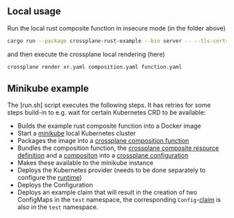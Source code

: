 ## Local usage

Run the local rust composite function in insecure mode (in the folder above)

```bash
cargo run --package crossplane-rust-example --bin server -- --tls-certs-dir . --insecure
```

and then execute the crossplane local rendering (here)

```bash
crossplane render xr.yaml composition.yaml function.yaml
```

## Minikube example

The [run.sh] script executes the following steps. It has retries for some steps build-in to e.g. wait for certain
Kubernetes CRD to be available:

- Builds the example rust composite function into a Docker image
- Start a [minikube](https://minikube.sigs.k8s.io/) local Kubernetes cluster
- Packages the image into
  a [crossplane composition function](https://docs.crossplane.io/latest/concepts/compositions/#how-composition-functions-work)
- Bundles the composition function,
  the [crossplane composite resource definition](https://docs.crossplane.io/latest/concepts/composite-resource-definitions/)
  and a [compositon](https://docs.crossplane.io/latest/concepts/compositions/) into
  a [crossplane configuration](https://docs.crossplane.io/latest/concepts/packages/)
- Makes these available to the minikube instance
- Deploys the Kubernetes provider (needs to be done separately to configure
  the [runtime](https://github.com/crossplane/crossplane/issues/6382))
- Deploys the Configuration
- Deploys an example claim that will result in the creation of two ConfigMaps in the `test` namespace, the corresponding
  `Config`-[claim](https://docs.crossplane.io/latest/concepts/claims/) is also in the `test` namespace.